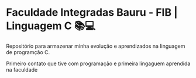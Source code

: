 # Faculdade Integradas Bauru - FIB | Linguagem C 📚💻

Repositório para armazenar minha evolução e aprendizados na linguagem de programção C. 

Primeiro contato que tive com programação e primeira lingaguem aprendida na faculdade
